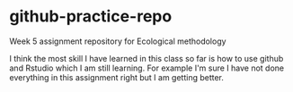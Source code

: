 # github-practice-repo
Week 5 assignment repository for Ecological methodology

I think the most skill I have learned in this class so far is how to use github and Rstudio which I am still learning. For example I'm sure I have not done everything in this assignment right but I am getting better.
